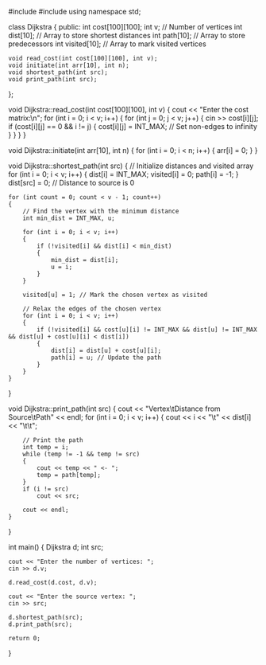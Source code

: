  #include <iostream>
 #include <climits>
 using namespace std;

 class Dijkstra
{
 public:
    int cost[100][100];
    int v; // Number of vertices
    int dist[10]; // Array to store shortest distances
    int path[10]; // Array to store predecessors
    int visited[10]; // Array to mark visited vertices

    void read_cost(int cost[100][100], int v);
    void initiate(int arr[10], int n);
    void shortest_path(int src);
    void print_path(int src);
};

void Dijkstra::read_cost(int cost[100][100], int v)
{
    cout << "Enter the cost matrix:\n";
    for (int i = 0; i < v; i++)
    {
        for (int j = 0; j < v; j++)
        {
            cin >> cost[i][j];
            if (cost[i][j] == 0 && i != j)
            {
                cost[i][j] = INT_MAX; // Set non-edges to infinity
            }
        }
    }
}

void Dijkstra::initiate(int arr[10], int n)
{
    for (int i = 0; i < n; i++)
    {
        arr[i] = 0;
    }
}

void Dijkstra::shortest_path(int src)
{
    // Initialize distances and visited array
    for (int i = 0; i < v; i++)
    {
        dist[i] = INT_MAX;
        visited[i] = 0;
        path[i] = -1;
    }
    dist[src] = 0; // Distance to source is 0

    for (int count = 0; count < v - 1; count++)
    {
        // Find the vertex with the minimum distance
        int min_dist = INT_MAX, u;

        for (int i = 0; i < v; i++)
        {
            if (!visited[i] && dist[i] < min_dist)
            {
                min_dist = dist[i];
                u = i;
            }
        }

        visited[u] = 1; // Mark the chosen vertex as visited

        // Relax the edges of the chosen vertex
        for (int i = 0; i < v; i++)
        {
            if (!visited[i] && cost[u][i] != INT_MAX && dist[u] != INT_MAX && dist[u] + cost[u][i] < dist[i])
            {
                dist[i] = dist[u] + cost[u][i];
                path[i] = u; // Update the path
            }
        }
    }
}

void Dijkstra::print_path(int src)
{
    cout << "Vertex\tDistance from Source\tPath" << endl;
    for (int i = 0; i < v; i++)
    {
        cout << i << "\t" << dist[i] << "\t\t";

        // Print the path
        int temp = i;
        while (temp != -1 && temp != src)
        {
            cout << temp << " <- ";
            temp = path[temp];
        }
        if (i != src)
            cout << src;

        cout << endl;
    }
}

int main()
{
    Dijkstra d;
    int src;

    cout << "Enter the number of vertices: ";
    cin >> d.v;

    d.read_cost(d.cost, d.v);

    cout << "Enter the source vertex: ";
    cin >> src;

    d.shortest_path(src);
    d.print_path(src);

    return 0;
}
